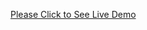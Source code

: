 <a href="https://rayetun.github.io/phero-portfolio-assignment/" rel="nofollow" target="_blank">Please Click to See Live Demo</a>
